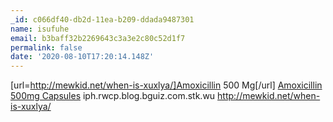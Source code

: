 ```yaml
---
_id: c066df40-db2d-11ea-b209-ddada9487301
name: isufuhe
email: b3baff32b2269643c3a3e2c80c52d1f7
permalink: false
date: '2020-08-10T17:20:14.148Z'
---
```

[url=http://mewkid.net/when-is-xuxlya/]Amoxicillin 500 Mg[/url] <a href="http://mewkid.net/when-is-xuxlya/">Amoxicillin 500mg Capsules</a> iph.rwcp.blog.bguiz.com.stk.wu http://mewkid.net/when-is-xuxlya/
